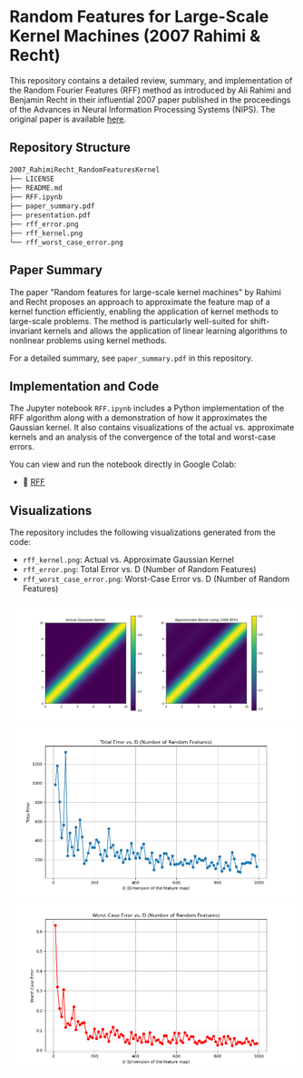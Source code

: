 # Random Features for Large-Scale Kernel Machines (2007 Rahimi & Recht)

This repository contains a detailed review, summary, and implementation of the Random Fourier Features (RFF) method as introduced by Ali Rahimi and Benjamin Recht in their influential 2007 paper published in the proceedings of the Advances in Neural Information Processing Systems (NIPS). The original paper is available [here](https://people.eecs.berkeley.edu/~brecht/papers/07.rah.rec.nips.pdf).

## Repository Structure

```
2007_RahimiRecht_RandomFeaturesKernel
├── LICENSE
├── README.md
├── RFF.ipynb
├── paper_summary.pdf
├── presentation.pdf
├── rff_error.png
├── rff_kernel.png
└── rff_worst_case_error.png
```

## Paper Summary

The paper "Random features for large-scale kernel machines" by Rahimi and Recht proposes an approach to approximate the feature map of a kernel function efficiently, enabling the application of kernel methods to large-scale problems. The method is particularly well-suited for shift-invariant kernels and allows the application of linear learning algorithms to nonlinear problems using kernel methods.

For a detailed summary, see `paper_summary.pdf` in this repository.

## Implementation and Code

The Jupyter notebook `RFF.ipynb` includes a Python implementation of the RFF algorithm along with a demonstration of how it approximates the Gaussian kernel. It also contains visualizations of the actual vs. approximate kernels and an analysis of the convergence of the total and worst-case errors.

You can view and run the notebook directly in Google Colab:
- 📔 [RFF](https://colab.research.google.com/github/rfarell/2007_RahimiRecht_RandomFeaturesKernel/blob/main/RFF.ipynb)


## Visualizations

The repository includes the following visualizations generated from the code:

- `rff_kernel.png`: Actual vs. Approximate Gaussian Kernel
- `rff_error.png`: Total Error vs. D (Number of Random Features)
- `rff_worst_case_error.png`: Worst-Case Error vs. D (Number of Random Features)

![Actual vs. Approximate Gaussian Kernel](rff_kernel.png)
![Total Error vs. D (Number of Random Features)](rff_error.png)
![Worst-Case Error vs. D (Number of Random Features)](rff_worst_case_error.png)

<!-- ## Presentation

A YouTube presentation that walks through the concepts and findings of this research can be found here: [RFF Presentation](https://www.youtube.com/watch?v=AayZuuDDKP0) -->
